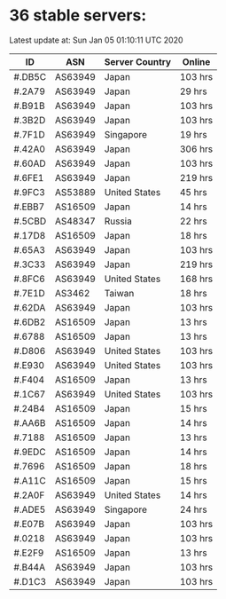 # 36 stable servers:

Latest update at: Sun Jan 05 01:10:11 UTC 2020

| ID | ASN | Server Country | Online |
| -- | --- | -------------- | ------ |
| #.DB5C | AS63949 | Japan | 103 hrs |
| #.2A79 | AS63949 | Japan | 29 hrs |
| #.B91B | AS63949 | Japan | 103 hrs |
| #.3B2D | AS63949 | Japan | 103 hrs |
| #.7F1D | AS63949 | Singapore | 19 hrs |
| #.42A0 | AS63949 | Japan | 306 hrs |
| #.60AD | AS63949 | Japan | 103 hrs |
| #.6FE1 | AS63949 | Japan | 219 hrs |
| #.9FC3 | AS53889 | United States | 45 hrs |
| #.EBB7 | AS16509 | Japan | 14 hrs |
| #.5CBD | AS48347 | Russia | 22 hrs |
| #.17D8 | AS16509 | Japan | 18 hrs |
| #.65A3 | AS63949 | Japan | 103 hrs |
| #.3C33 | AS63949 | Japan | 219 hrs |
| #.8FC6 | AS63949 | United States | 168 hrs |
| #.7E1D | AS3462 | Taiwan | 18 hrs |
| #.62DA | AS63949 | Japan | 103 hrs |
| #.6DB2 | AS16509 | Japan | 13 hrs |
| #.6788 | AS16509 | Japan | 13 hrs |
| #.D806 | AS63949 | United States | 103 hrs |
| #.E930 | AS63949 | United States | 103 hrs |
| #.F404 | AS16509 | Japan | 13 hrs |
| #.1C67 | AS63949 | United States | 103 hrs |
| #.24B4 | AS16509 | Japan | 15 hrs |
| #.AA6B | AS16509 | Japan | 14 hrs |
| #.7188 | AS16509 | Japan | 13 hrs |
| #.9EDC | AS16509 | Japan | 14 hrs |
| #.7696 | AS16509 | Japan | 18 hrs |
| #.A11C | AS16509 | Japan | 15 hrs |
| #.2A0F | AS63949 | United States | 14 hrs |
| #.ADE5 | AS63949 | Singapore | 24 hrs |
| #.E07B | AS63949 | Japan | 103 hrs |
| #.0218 | AS63949 | Japan | 103 hrs |
| #.E2F9 | AS16509 | Japan | 13 hrs |
| #.B44A | AS63949 | Japan | 103 hrs |
| #.D1C3 | AS63949 | Japan | 103 hrs |

